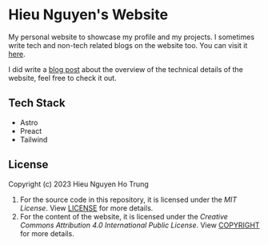# Hieu Nguyen's Website

My personal website to showcase my profile and my projects. I sometimes write tech and non-tech related blogs on the website too. You can visit it [here](https://nhthieu.github.io/).

I did write a [blog post](https://nhthieu.github.io/blog/tech-stack) about the overview of the technical details of the website, feel free to check it out.

## Tech Stack

- Astro
- Preact
- Tailwind

## License

Copyright (c) 2023 Hieu Nguyen Ho Trung

1. For the source code in this repository, it is licensed under the *MIT License*. View [LICENSE](/LICENSE) for more details.
2. For the content of the website, it is licensed under the *Creative Commons Attribution 4.0 International Public License*. View [COPYRIGHT](/COPYRIGHT) for more details.
